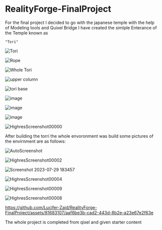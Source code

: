# RealityForge-FinalProject

For the final project I decided to go with the japanese temple with the help of Modeling tools and Quixel Bridge I have created the simlple Enterance of the Temple known as 

    "Tori"


   ![Tori](https://github.com/Lucifer-Zaid/RealityForge-FinalProject/assets/81683107/a658c2ca-a8da-4c7c-9bbf-002c33a64033)

   ![Rope](https://github.com/Lucifer-Zaid/RealityForge-FinalProject/assets/81683107/f69c053f-0533-4e42-ba8c-80b8ad576540)
   
   ![Whole Tori](https://github.com/Lucifer-Zaid/RealityForge-FinalProject/assets/81683107/927b02eb-6f5b-4706-bcb2-0531dd466e44)
   
   ![upper column](https://github.com/Lucifer-Zaid/RealityForge-FinalProject/assets/81683107/b298268d-d0fc-490f-8112-c848a164b397)
   
   ![tori base](https://github.com/Lucifer-Zaid/RealityForge-FinalProject/assets/81683107/a4d5fe71-11c8-4009-954d-ad98ca17917c)

   ![image](https://github.com/Lucifer-Zaid/RealityForge-FinalProject/assets/81683107/edd465ab-f358-4452-8696-d2a1807cf94a)

   ![image](https://github.com/Lucifer-Zaid/RealityForge-FinalProject/assets/81683107/1cb87262-1f1c-4d16-8403-980a24ad9bd3)
  
   ![image](https://github.com/Lucifer-Zaid/RealityForge-FinalProject/assets/81683107/5549588f-a567-4066-a101-f441e6e3d3c6)

   ![HighresScreenshot00000](https://github.com/Lucifer-Zaid/RealityForge-FinalProject/assets/81683107/1176ad73-e9df-42fb-8616-4fcf0646b329)

After building the torri the whole envoronment was build some pictures of the envirnment are as follows:

   
   ![AutoScreenshot](https://github.com/Lucifer-Zaid/RealityForge-FinalProject/assets/81683107/6fb99c85-e76f-4d6b-b87b-dffbfc07b52a)

   ![HighresScreenshot00002](https://github.com/Lucifer-Zaid/RealityForge-FinalProject/assets/81683107/0fe73cf3-0bb6-40f5-8fff-71b20be8df27)

   ![Screenshot 2023-07-29 183457](https://github.com/Lucifer-Zaid/RealityForge-FinalProject/assets/81683107/ab9f4adc-b105-4d8c-9173-4394a5c1d51c)

   ![HighresScreenshot00004](https://github.com/Lucifer-Zaid/RealityForge-FinalProject/assets/81683107/f645685c-f084-490f-bfa0-fbf4b745dcca)
   
   ![HighresScreenshot00009](https://github.com/Lucifer-Zaid/RealityForge-FinalProject/assets/81683107/395fd97d-5217-48dd-8992-5b9980aa535e)

  ![HighresScreenshot00008](https://github.com/Lucifer-Zaid/RealityForge-FinalProject/assets/81683107/8f503253-04df-4d47-9e65-e26c40888d96)


https://github.com/Lucifer-Zaid/RealityForge-FinalProject/assets/81683107/aaf6be3b-cad2-443d-8b2e-a23e67e2f63e


  The whole project is completed from qixel and given starter content

